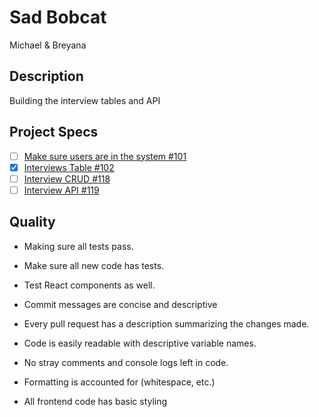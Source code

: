 # Sad Bobcat

Michael & Breyana

## Description
Building the interview tables and API

## Project Specs
- [ ] [Make sure users are in the system #101](https://github.com/GuildCrafts/interview-app/issues/101)
- [x] [Interviews Table #102](https://github.com/GuildCrafts/interview-app/issues/102)
- [ ] [Interview CRUD #118](https://github.com/GuildCrafts/interview-app/issues/118)
- [ ] [Interview API #119](https://github.com/GuildCrafts/interview-app/issues/119)

## Quality
* Making sure all tests pass.
* Make sure all new code has tests.
* Test React components as well.

* Commit messages are concise and descriptive
* Every pull request has a description summarizing the changes made.

* Code is easily readable with descriptive variable names.
* No stray comments and console logs left in code.
* Formatting is accounted for (whitespace, etc.)
* All frontend code has basic styling
